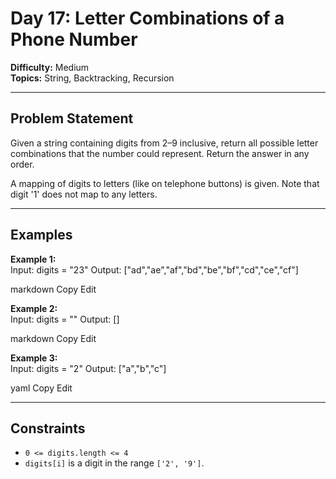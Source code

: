# Day 17: Letter Combinations of a Phone Number

**Difficulty:** Medium  
**Topics:** String, Backtracking, Recursion

---

## Problem Statement

Given a string containing digits from 2–9 inclusive, return all possible letter combinations that the number could represent. Return the answer in any order.

A mapping of digits to letters (like on telephone buttons) is given. Note that digit '1' does not map to any letters.

---

## Examples

**Example 1:**  
Input: digits = "23"
Output: ["ad","ae","af","bd","be","bf","cd","ce","cf"]

markdown
Copy
Edit

**Example 2:**  
Input: digits = ""
Output: []

markdown
Copy
Edit

**Example 3:**  
Input: digits = "2"
Output: ["a","b","c"]

yaml
Copy
Edit

---

## Constraints

- `0 <= digits.length <= 4`  
- `digits[i]` is a digit in the range `['2', '9']`.